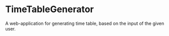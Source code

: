 # TimeTableGenerator
A web-application for generating time table, based on the input of the given user.
